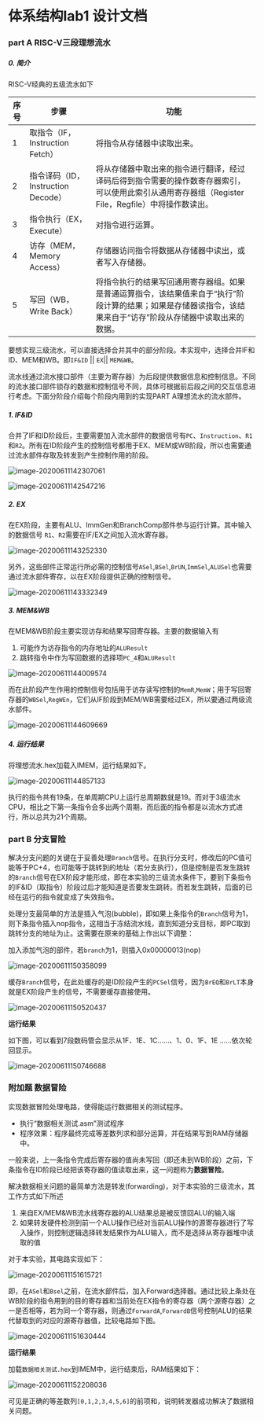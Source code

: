 # 体系结构lab1 设计文档

### part A RISC-V三段理想流水

##### 0. 简介

 RISC-V经典的五级流水如下

| 序号 | 步骤                               | 功能                                                         |
| ---- | ---------------------------------- | ------------------------------------------------------------ |
| 1    | 取指令（IF，Instruction Fetch）    | 将指令从存储器中读取出来。                                   |
| 2    | 指令译码（ID，Instruction Decode） | 将从存储器中取出来的指令进行翻译，经过译码后得到指令需要的操作数寄存器索引，可以使用此索引从通用寄存器组（Register File，Regfile）中将操作数读出。 |
| 3    | 指令执行（EX，Execute）            | 对指令进行运算。                                             |
| 4    | 访存（MEM，Memory Access）         | 存储器访问指令将数据从存储器中读出，或者写入存储器。         |
| 5    | 写回（WB，Write Back）             | 将指令执行的结果写回通用寄存器组。如果是普通运算指令，该结果值来自于“执行”阶段计算的结果；如果是存储器读指令，该结果来自于“访存”阶段从存储器中读取出来的数据。 |

 要想实现三级流水，可以直接选择合并其中的部分阶段。本实现中，选择合并IF和ID、MEM和WB。即`IF&ID` || `EX`|| `MEM&WB`。

 流水线通过流水接口部件（主要为寄存器）为后段提供数据信息和控制信息。不同的流水接口部件锁存的数据和控制信号不同，具体可根据前后段之间的交互信息进行考虑。下面分阶段介绍每个阶段内用到的实现PART A理想流水的流水部件。

##### 1. IF&ID

 合并了IF和ID阶段后，主要需要加入流水部件的数据信号有`PC`、`Instruction`、`R1`和`R2`。所有在ID阶段产生的控制信号都用于EX、MEM或WB阶段，所以也需要通过流水部件存取及转发到产生控制作用的阶段。

![image-20200611142307061](img/image-20200611142307061.png)

 ![image-20200611142547216](img/image-20200611142547216.png)

##### 2. EX

 在EX阶段，主要有ALU、ImmGen和BranchComp部件参与运行计算。其中输入的数据信号 `R1`、`R2`需要在IF/EX之间加入流水寄存器。

![image-20200611143252330](img/image-20200611143252330.png)

 另外，这些部件正常运行所必需的控制信号`ASel`,`BSel`,`BrUN`,`ImmSel`,`ALUSel`也需要通过流水部件寄存，以在EX阶段提供正确的控制信号。

![image-20200611143332349](img/image-20200611143332349.png)



##### 3. MEM&WB

 在MEM&WB阶段主要实现访存和结果写回寄存器。主要的数据输入有

1. 可能作为访存指令的内存地址的`ALUResult`
2. 跳转指令中作为写回数据的选择项`PC_4`和`ALUResult`

![image-20200611144009574](img/image-20200611144009574.png)

 而在此阶段产生作用的控制信号包括用于访存读写控制的`MemR`,`MemW`；用于写回寄存器的`WBSel`,`RegWEn`，它们从IF阶段到MEM/WB需要经过EX，所以要通过两级流水部件。

![image-20200611144609669](img/image-20200611144609669.png)

##### 4. 运行结果

 将理想流水.hex加载入IMEM，运行结果如下。

![image-20200611144857133](img/image-20200611144857133.png)

 执行的指令共有19条，在单周期CPU上运行总周期数就是19。而对于3级流水CPU，相比之下第一条指令会多出两个周期，而后面的指令都是以流水方式进行，所以总共为21个周期。

### part B 分支冒险

 解决分支问题的关键在于妥善处理`Branch`信号。在执行分支时，修改后的PC值可能等于PC+4，也可能等于跳转到的地址（若分支执行），但是控制是否发生跳转的`Branch`信号在EX阶段才能形成，即在本实验的三级流水条件下，要到下条指令的IF&ID（取指令）阶段过后才能知道是否要发生跳转。而若发生跳转，后面的已经在运行的指令就变成了失效指令。

 处理分支最简单的方法是插入气泡(bubble)，即如果上条指令的`Branch`信号为1，则下条指令插入nop指令，这相当于冻结流水线，直到知道分支目标，即PC取到跳转分支的地址为止。这需要在原来的基础上作出以下调整：

 加入添加气泡的部件，若`branch`为1，则插入0x00000013(nop)

![image-20200611150358099](C:\Users\89597\OneDrive\2020spring\计算机体系架构\labs\hitsz-arch-lab\lab1\img\image-20200611150358099.png)

 缓存`Branch`信号，在此处缓存的是ID阶段产生的`PCSel`信号，因为`BrEQ`和`BrLT`本身就是EX阶段产生的信号，不需要缓存直接使用。

![image-20200611150520437](img/image-20200611150520437.png)

 **运行结果**

 如下图，可以看到7段数码管会显示从1F、1E、1C……、1、0、1F、1E ……依次轮回显示。

![image-20200611150746688](img/image-20200611150746688.png)

### 附加题 数据冒险

实现数据冒险处理电路，使得能运行数据相关的测试程序。

- 执行“数据相关测试.asm”测试程序
- 程序效果：程序最终完成等差数列求和部分运算，并在结果写到RAM存储器中。

 一般来说，上一条指令完成后寄存器的值尚未写回（即还未到WB阶段）之前，下条指令在ID阶段已经把该寄存器的值读取出来，这一问题称为**数据冒险**。

 解决数据相关问题的最简单方法是转发(forwarding)，对于本实验的三级流水，其工作方式如下所述

1. 来自EX/MEM&WB流水线寄存器的ALU结果总是被反馈回ALU的输入端
2. 如果转发硬件检测到前一个ALU操作已经对当前ALU操作的源寄存器进行了写入操作，则控制逻辑选择转发结果作为ALU输入，而不是选择从寄存器堆中读取的值

 对于本实验，其电路实现如下：

![image-20200611151615721](img/image-20200611151615721.png)

 即，在`ASel`和`Bsel`之前，在流水部件后，加入Forward选择器。通过比较上条处在WB阶段的指令用到的目的寄存器和当前处在EX指令的寄存器（两个源寄存器）之一是否相等，若为同一个寄存器，则通过`ForwardA`,`ForwardB`信号控制ALU的结果代替取到的对应的源寄存器值，比较电路如下图。

![image-20200611151630444](img/image-20200611151630444.png)

**运行结果**

 加载`数据相关测试.hex`到IMEM中，运行结束后，RAM结果如下：

![image-20200611152208036](img/image-20200611152208036.png)

 可见是正确的等差数列`[0,1,2,3,4,5,6]`的前项和，说明转发器成功解决了数据相关问题。